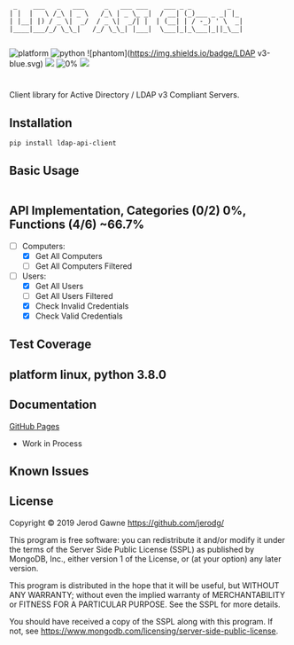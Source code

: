 ```
 _    ___   _   ___     _   ___ ___    ___ _ _         _   
| |  |   \ /_\ | _ \   /_\ | _ \_ _|  / __| (_)___ _ _| |_ 
| |__| |) / _ \|  _/  / _ \|  _/| |  | (__| | / -_) ' \  _|
|____|___/_/ \_\_|   /_/ \_\_| |___|  \___|_|_\___|_||_\__|
                                                                                            
```

![platform](https://img.shields.io/badge/Platform-Mac/*nix/Windows-blue.svg)
![python](https://img.shields.io/badge/Python-3.8%2B-blue.svg)
![phantom](https://img.shields.io/badge/LDAP v3-blue.svg)
<a href="https://www.mongodb.com/licensing/server-side-public-license"><img src="https://img.shields.io/badge/License-SSPL-green.svg"></a>
![0%](https://img.shields.io/badge/Coverage-75%25-red.svg)
<a href="https://saythanks.io/to/jerodg"><img src="https://img.shields.io/badge/Say%20Thanks-!-1EAEDB.svg"></a>

# 
Client library for Active Directory / LDAP v3 Compliant Servers.


## Installation
```bash
pip install ldap-api-client
```

## Basic Usage

```python

```
## API Implementation, Categories (0/2) 0%, Functions (4/6) ~66.7%
- [ ] Computers:
    - [x] Get All Computers
    - [ ] Get All Computers Filtered
- [ ] Users:
    - [x] Get All Users
    - [ ] Get All Users Filtered
    - [x] Check Invalid Credentials
    - [x] Check Valid Credentials
    
## Test Coverage

platform linux, python 3.8.0
-


## Documentation
[GitHub Pages](https://jerodg.github.io/ldap-api-client/)
- Work in Process

## Known Issues


## License
Copyright © 2019 Jerod Gawne <https://github.com/jerodg/>

This program is free software: you can redistribute it and/or modify
it under the terms of the Server Side Public License (SSPL) as
published by MongoDB, Inc., either version 1 of the
License, or (at your option) any later version.

This program is distributed in the hope that it will be useful,
but WITHOUT ANY WARRANTY; without even the implied warranty of
MERCHANTABILITY or FITNESS FOR A PARTICULAR PURPOSE.  See the
SSPL for more details.

You should have received a copy of the SSPL along with this program.
If not, see <https://www.mongodb.com/licensing/server-side-public-license>.
